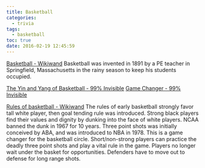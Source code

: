 ```yaml
---
title: Basketball
categories:
  - trivia
tags:
  - basketball
toc: true
date: 2016-02-19 12:45:59
---
```


[Basketball - Wikiwand](http://www.wikiwand.com/en/Basketball)
Basketball was invented in 1891 by a PE teacher in Springfield, Massachusetts in the rainy season to keep his students occupied.

[The Yin and Yang of Basketball - 99% Invisible](http://99percentinvisible.org/episode/yin-yang-basketball/)
[Game Changer - 99% Invisible](http://99percentinvisible.org/episode/episode-77-game-changer/)

<!-- more -->

[Rules of basketball - Wikiwand](http://www.wikiwand.com/en/Rules_of_basketball)
The rules of early basketball strongly favor tall white player, then goal tending rule was introduced. Strong black players find their values and dignity by dunking into the face of white players. NCAA banned the dunk in 1967 for 10 years.
Three point shots was initially conceived by ABA, and was introduced to NBA in 1978. This is a game changer for the basketball circle. Short/non-strong players can practice the deadly three point shots and play a vital rule in the game. Players no longer wait under the basket for opportunities. Defenders have to move out to defense for long range shots.
